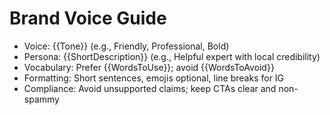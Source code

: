 # Brand Voice Guide

- Voice: {{Tone}} (e.g., Friendly, Professional, Bold)
- Persona: {{ShortDescription}} (e.g., Helpful expert with local credibility)
- Vocabulary: Prefer {{WordsToUse}}; avoid {{WordsToAvoid}}
- Formatting: Short sentences, emojis optional, line breaks for IG
- Compliance: Avoid unsupported claims; keep CTAs clear and non-spammy

